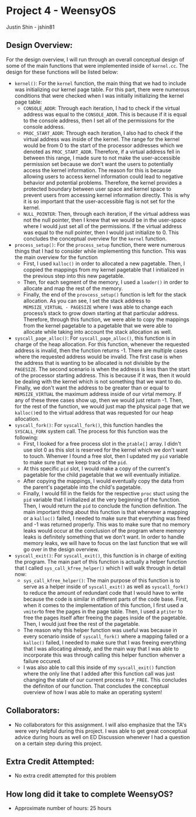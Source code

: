 Project 4 - WeensyOS
====================

Justin Shin - jshin81

## Design Overview:
For the design overview, I will run through an overall conceptual design of some of the main functions that were implemented inside of `kernel.cc`. The design for these functions will be listed below: 
- `kernel()`: For the `kernel` function, the main thing that we had to include was initializing our kernel page table. For this part, there were numerous conditions that were checked when I was initially initializing the kernel page table: 
    - `CONSOLE_ADDR`: Through each iteration, I had to check if the virtual address was equal to the `CONSOLE_ADDR`. This is because if it is equal to the console address, then I set all of the permissions for the console address. 
    - `PROC_START_ADDR`: Through each iteration, I also had to check if the virtual address was inside of the kernel. The range for the kernel would be from 0 to the start of the processor addresses which we denoted as `PROC_START_ADDR`. Therefore, if a virtual address fell in between this range, I made sure to not make the user-accessible permission set because we don't want the users to potentially access the kernel information. The reason for this is because allowing users to access kernel information could lead to negative behavior and potential problems. Therefore, the kernel provides a protected boundary between user space and kernel space to prevent users from accessing kernel information directly. This is why it is so important that the user-accessible flag is not set for the kernel. 
    - `NULL_POINTER`: Then, through each iteration, if the virtual address was not the null pointer, then I knew that we would be in the user-space where I would just set all of the permissions. If the virtual address was equal to the null pointer, then I would just initialize to 0. This concludes the conceptual overview for the `kernel` function. 
- `process_setup()`: For the `process_setup` function, there were numerous things that I had to consider while implementing this function. This was the main overview for the function 
    - First, I used `kalloc()` in order to allocated a new pagetable. Then, I coppied the mappings from my kernel pagetable that I initialized in the previous step into this new pagetable. 
    - Then, for each segment of the memory, I used a `loader()` in order to allocate and map the rest of the memory. 
    - Finally, the end of the `provcess_setup()` function is left for the stack allocation. As you can see, I set the stack address to `MEMSIZE_VIRTUAL - PAGESIZE` where I was able to change each process’s stack to grow down starting at that particular address. Therefore, through this function, we were able to copy the mappings from the kernel pagetable to a pagetable that we were able to allocate while taking into account the stack allocation as well. 
- `syscall_page_alloc()`: For `syscall_page_alloc()`, this function is in charge of the heap allocation. For this function, whenever the requested address is invalid, then the function returns -1. There are multiple cases where the requested address would be invalid. The first case is when the address that is wanting to be allocated is not divisible by the `PAGESIZE`. The second scenario is when the address is less than the start of the processor starting address. This is because if it was, then it would be dealing with the kernel which is not something that we want to do. Finally, we don't want the address to be greater than or equal to `MEMSIZE_VIRTUAL` the maximum address inside of our virtal memory. If any of these three cases show up, then we would just return -1. Then, for the rest of the function, we would just map the physical page that we `kalloc()`ed to the virtual address that was requested for our heap allocation. 
- `syscall_fork()`: For `syscall_fork()`, this function handles the `SYSCALL_FORK` system call. The process for this function was the following: 
    - First, I looked for a free process slot in the `ptable[]` array. I didn't use slot 0 as this slot is reserved for the kernel which we don't want to touch. Whenver I found a free slot, then I updated my `pid` variable to make sure that we keep track of the `pid`. 
    - At this specific `pid` slot, I would make a copy of the current's pagetable for the child pagetable that we will eventually initialize. 
    - After copying the mappings, I would eventually copy the data from the parent's pagetable into the child's pagetable. 
    - Finally, I would fill in the fields for the respective `proc` stuct using the `pid` variable that I initialized at the very beginning of the function. Then, I would return the `pid` to conclude the function definition. 
    The main important thing about this function is that whenever a mapping or a `kalloc()` failed, I needed to make sure that everything was freed and -1 was returned properly. This was to make sure that no memory leaks would occur at the conclusion of the program where memory leaks is definitely something that we don't want. In order to handle memory leaks, we will have to focus on the last function that we will go over in the design overview. 
- `syscall_exit()`: For `syscall_exit()`, this function is in charge of exiting the program. The main part of this function is actually a helper function that I called `sys_call_kfree_helper()` which I will walk through in detail now: 
    - `sys_call_kfree_helper()`: The main purpose of this function is to serve as a helper inside of `syscall_exit()` as well as `syscall_fork()` to reduce the amount of redundant code that I would have to write because the code is similar in different parts of the code base. First, when it comes to the implementation of this function, I first used a `vmiter`to free the pages in the page table. Then, I used a `ptiter` to free the pages itself after freeing the pages inside of the pagetable. Then, I would just free the rest of the pagetable. 
    - The reason why this helper function was useful was because in every scenario inside of `syscall_fork()` where a mapping failed or a `kalloc()` failed, I needed to make sure that I was freeing everything that I was allocating already, and the main way that I was able to incorporate this was through calling this helper function whenver a failure occured.
    - I was also able to call this inside of my `syscall_exit()` function where the only line that I added after this function call was just changing the state of our current process to `P_FREE`. This concludes the definiton of our function. 
That concludes the conceptual overview of how I was able to make an operating system!  

## Collaborators:
- No collaborators for this assignment. I will also emphasize that the TA's were very helpful during this project. I was able to get great conceptual advice during hours as well on ED Discussion whenever I had a question on a certain step during this project. 

## Extra Credit Attempted:
- No extra credit attempted for this problem 

## How long did it take to complete WeensyOS?
- Approximate number of hours: 25 hours 

<!-- Enter an approximate number of hours that you spent actively working on the project. -->
